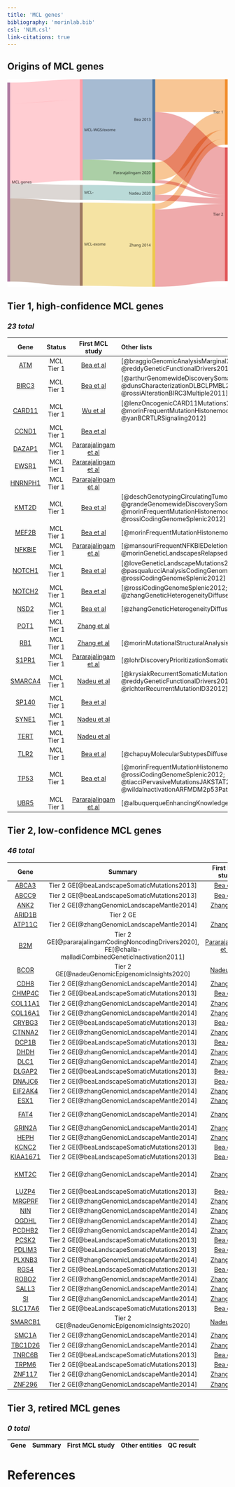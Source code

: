 ```yaml
---
title: 'MCL genes'
bibliography: 'morinlab.bib'
csl: 'NLM.csl'
link-citations: true
---
```


## Origins of MCL genes

![](MCL_sankey1-1.svg)

## Tier 1, high-confidence MCL genes

### *23 total*

|Gene|Status| First MCL study | Other lists |
|:-:|:--:|:-:|:-|
|[ATM](ATM)|MCL Tier 1|[Bea et al](papers/beaLandscapeSomaticMutations2013)|[@braggioGenomicAnalysisMarginal2012; @reddyGeneticFunctionalDrivers2017]|
|[BIRC3](BIRC3)|MCL Tier 1 |[Bea et al](papers/beaLandscapeSomaticMutations2013)|[@arthurGenomewideDiscoverySomatic2018; @dunsCharacterizationDLBCLPMBL2021; @rossiAlterationBIRC3Multiple2011]|
|[CARD11](CARD11)|MCL Tier 1 |[Wu et al](papers/wuGeneticHeterogeneityPrimary2016)|[@lenzOncogenicCARD11Mutations2008; @morinFrequentMutationHistonemodifying2011; @yanBCRTLRSignaling2012]|
|[CCND1](CCND1)|MCL Tier 1 |[Bea et al](papers/beaLandscapeSomaticMutations2013)||
|[DAZAP1](DAZAP1)|MCL Tier 1 |[Pararajalingam et al](papers/pararajalingamCodingNoncodingDrivers2020)||
|[EWSR1](EWSR1)|MCL Tier 1 |[Pararajalingam et al](papers/pararajalingamCodingNoncodingDrivers2020)||
|[HNRNPH1](HNRNPH1)|MCL Tier 1 |[Pararajalingam et al](papers/pararajalingamCodingNoncodingDrivers2020)||
|[KMT2D](KMT2D)|MCL Tier 1 |[Bea et al](papers/beaLandscapeSomaticMutations2013)|[@deschGenotypingCirculatingTumor2020; @grandeGenomewideDiscoverySomatic2019; @morinFrequentMutationHistonemodifying2011; @rossiCodingGenomeSplenic2012]|
|[MEF2B](MEF2B)|MCL Tier 1 |[Bea et al](papers/beaLandscapeSomaticMutations2013)|[@morinFrequentMutationHistonemodifying2011]|
|[NFKBIE](NFKBIE)|MCL Tier 1 |[Pararajalingam et al](papers/pararajalingamCodingNoncodingDrivers2020)|[@mansouriFrequentNFKBIEDeletions2016; @morinGeneticLandscapesRelapsed2016]|
|[NOTCH1](NOTCH1)|MCL Tier 1 |[Bea et al](papers/beaLandscapeSomaticMutations2013)|[@loveGeneticLandscapeMutations2012; @pasqualucciAnalysisCodingGenome2011; @rossiCodingGenomeSplenic2012]|
|[NOTCH2](NOTCH2)|MCL Tier 1 |[Bea et al](papers/beaLandscapeSomaticMutations2013)|[@rossiCodingGenomeSplenic2012; @zhangGeneticHeterogeneityDiffuse2013]|
|[NSD2](NSD2)|MCL Tier 1 |[Bea et al](papers/beaLandscapeSomaticMutations2013)|[@zhangGeneticHeterogeneityDiffuse2013]|
|[POT1](POT1)|MCL Tier 1 |[Zhang et al](papers/zhangGenomicLandscapeMantle2014)||
|[RB1](RB1)|MCL Tier 1 |[Zhang et al](papers/zhangGenomicLandscapeMantle2014)|[@morinMutationalStructuralAnalysis2013]|
|[S1PR1](S1PR1)|MCL Tier 1 |[Pararajalingam et al](papers/pararajalingamCodingNoncodingDrivers2020)|[@lohrDiscoveryPrioritizationSomatic2012]|
|[SMARCA4](SMARCA4)|MCL Tier 1 |[Nadeu et al](papers/nadeuGenomicEpigenomicInsights2020)|[@krysiakRecurrentSomaticMutations2017; @reddyGeneticFunctionalDrivers2017; @richterRecurrentMutationID32012]|
|[SP140](SP140)|MCL Tier 1 |[Bea et al](papers/beaLandscapeSomaticMutations2013)||
|[SYNE1](SYNE1)|MCL Tier 1 |[Nadeu et al](papers/nadeuGenomicEpigenomicInsights2020)||
|[TERT](TERT)|MCL Tier 1 |[Nadeu et al](papers/nadeuGenomicEpigenomicInsights2020)||
|[TLR2](TLR2)|MCL Tier 1 |[Bea et al](papers/beaLandscapeSomaticMutations2013)|[@chapuyMolecularSubtypesDiffuse2018]|
|[TP53](TP53)|MCL Tier 1 |[Bea et al](papers/beaLandscapeSomaticMutations2013)|[@morinFrequentMutationHistonemodifying2011; @rossiCodingGenomeSplenic2012; @tiacciPervasiveMutationsJAKSTAT2018; @wildaInactivationARFMDM2p53Pathway2004]|
|[UBR5](UBR5)|MCL Tier 1 |[Pararajalingam et al](papers/pararajalingamCodingNoncodingDrivers2020)|[@albuquerqueEnhancingKnowledgeDiscovery2017]|

## Tier 2, low-confidence MCL genes

### *46 total*

|Gene|Summary| First MCL study | Other entities | QC result |
|:-:|:--:|:-:|:-|:-|
|[ABCA3](ABCA3)|Tier 2 GE[@beaLandscapeSomaticMutations2013]|[Bea et al](papers/beaLandscapeSomaticMutations2013)|[@zhangGeneticHeterogeneityDiffuse2013]||
|[ABCC9](ABCC9)|Tier 2 GE[@beaLandscapeSomaticMutations2013]|[Bea et al](papers/beaLandscapeSomaticMutations2013)|||
|[ANK2](ANK2)|Tier 2 GE[@zhangGenomicLandscapeMantle2014]|[Zhang et al](papers/zhangGenomicLandscapeMantle2014)|[@zhangGeneticHeterogeneityDiffuse2013]||
|[ARID1B](ARID1B)|Tier 2 GE||[@reddyGeneticFunctionalDrivers2017]||
|[ATP11C](ATP11C)|Tier 2 GE[@zhangGenomicLandscapeMantle2014]|[Zhang et al](papers/zhangGenomicLandscapeMantle2014)|||
|[B2M](B2M)|Tier 2 GE[@pararajalingamCodingNoncodingDrivers2020], FE[@challa-malladiCombinedGeneticInactivation2011]|[Pararajalingam et al](papers/pararajalingamCodingNoncodingDrivers2020)|[@morinFrequentMutationHistonemodifying2011; @reichelFlowSortingExome2015]||
|[BCOR](BCOR)|Tier 2 GE[@nadeuGenomicEpigenomicInsights2020]|[Nadeu et al](papers/nadeuGenomicEpigenomicInsights2020)|[@jalladesExomeSequencingIdentifies2017]||
|[CDH8](CDH8)|Tier 2 GE[@zhangGenomicLandscapeMantle2014]|[Zhang et al](papers/zhangGenomicLandscapeMantle2014)|[@reddyGeneticFunctionalDrivers2017]||
|[CHMP4C](CHMP4C)|Tier 2 GE[@beaLandscapeSomaticMutations2013]|[Bea et al](papers/beaLandscapeSomaticMutations2013)|||
|[COL11A1](COL11A1)|Tier 2 GE[@zhangGenomicLandscapeMantle2014]|[Zhang et al](papers/zhangGenomicLandscapeMantle2014)|||
|[COL16A1](COL16A1)|Tier 2 GE[@zhangGenomicLandscapeMantle2014]|[Zhang et al](papers/zhangGenomicLandscapeMantle2014)|||
|[CRYBG3](CRYBG3)|Tier 2 GE[@beaLandscapeSomaticMutations2013]|[Bea et al](papers/beaLandscapeSomaticMutations2013)|||
|[CTNNA2](CTNNA2)|Tier 2 GE[@zhangGenomicLandscapeMantle2014]|[Zhang et al](papers/zhangGenomicLandscapeMantle2014)|||
|[DCP1B](DCP1B)|Tier 2 GE[@beaLandscapeSomaticMutations2013]|[Bea et al](papers/beaLandscapeSomaticMutations2013)|||
|[DHDH](DHDH)|Tier 2 GE[@zhangGenomicLandscapeMantle2014]|[Zhang et al](papers/zhangGenomicLandscapeMantle2014)|||
|[DLC1](DLC1)|Tier 2 GE[@zhangGenomicLandscapeMantle2014]|[Zhang et al](papers/zhangGenomicLandscapeMantle2014)|||
|[DLGAP2](DLGAP2)|Tier 2 GE[@beaLandscapeSomaticMutations2013]|[Bea et al](papers/beaLandscapeSomaticMutations2013)|||
|[DNAJC6](DNAJC6)|Tier 2 GE[@beaLandscapeSomaticMutations2013]|[Bea et al](papers/beaLandscapeSomaticMutations2013)|||
|[EIF2AK4](EIF2AK4)|Tier 2 GE[@zhangGenomicLandscapeMantle2014]|[Zhang et al](papers/zhangGenomicLandscapeMantle2014)|||
|[ESX1](ESX1)|Tier 2 GE[@zhangGenomicLandscapeMantle2014]|[Zhang et al](papers/zhangGenomicLandscapeMantle2014)|||
|[FAT4](FAT4)|Tier 2 GE[@zhangGenomicLandscapeMantle2014]|[Zhang et al](papers/zhangGenomicLandscapeMantle2014)|[@morinMutationalStructuralAnalysis2013; @parryWholeExomeSequencing2013]||
|[GRIN2A](GRIN2A)|Tier 2 GE[@zhangGenomicLandscapeMantle2014]|[Zhang et al](papers/zhangGenomicLandscapeMantle2014)|||
|[HEPH](HEPH)|Tier 2 GE[@zhangGenomicLandscapeMantle2014]|[Zhang et al](papers/zhangGenomicLandscapeMantle2014)|||
|[KCNC2](KCNC2)|Tier 2 GE[@beaLandscapeSomaticMutations2013]|[Bea et al](papers/beaLandscapeSomaticMutations2013)|||
|[KIAA1671](KIAA1671)|Tier 2 GE[@beaLandscapeSomaticMutations2013]|[Bea et al](papers/beaLandscapeSomaticMutations2013)|||
|[KMT2C](KMT2C)|Tier 2 GE[@zhangGenomicLandscapeMantle2014]|[Zhang et al](papers/zhangGenomicLandscapeMantle2014)|[@sarkozyMutationalLandscapeGray2021; @zhangGeneticHeterogeneityDiffuse2013; @zhouSporadicEndemicBurkitt2019]||
|[LUZP4](LUZP4)|Tier 2 GE[@beaLandscapeSomaticMutations2013]|[Bea et al](papers/beaLandscapeSomaticMutations2013)|||
|[MRGPRF](MRGPRF)|Tier 2 GE[@zhangGenomicLandscapeMantle2014]|[Zhang et al](papers/zhangGenomicLandscapeMantle2014)|||
|[NIN](NIN)|Tier 2 GE[@zhangGenomicLandscapeMantle2014]|[Zhang et al](papers/zhangGenomicLandscapeMantle2014)|||
|[OGDHL](OGDHL)|Tier 2 GE[@zhangGenomicLandscapeMantle2014]|[Zhang et al](papers/zhangGenomicLandscapeMantle2014)|||
|[PCDHB2](PCDHB2)|Tier 2 GE[@zhangGenomicLandscapeMantle2014]|[Zhang et al](papers/zhangGenomicLandscapeMantle2014)|||
|[PCSK2](PCSK2)|Tier 2 GE[@beaLandscapeSomaticMutations2013]|[Bea et al](papers/beaLandscapeSomaticMutations2013)|||
|[PDLIM3](PDLIM3)|Tier 2 GE[@beaLandscapeSomaticMutations2013]|[Bea et al](papers/beaLandscapeSomaticMutations2013)|||
|[PLXNB3](PLXNB3)|Tier 2 GE[@zhangGenomicLandscapeMantle2014]|[Zhang et al](papers/zhangGenomicLandscapeMantle2014)|[@spinaGeneticsNodalMarginal2016]||
|[RGS4](RGS4)|Tier 2 GE[@beaLandscapeSomaticMutations2013]|[Bea et al](papers/beaLandscapeSomaticMutations2013)|||
|[ROBO2](ROBO2)|Tier 2 GE[@zhangGenomicLandscapeMantle2014]|[Zhang et al](papers/zhangGenomicLandscapeMantle2014)|||
|[SALL3](SALL3)|Tier 2 GE[@zhangGenomicLandscapeMantle2014]|[Zhang et al](papers/zhangGenomicLandscapeMantle2014)|[@loveGeneticLandscapeMutations2012]||
|[SI](SI)|Tier 2 GE[@zhangGenomicLandscapeMantle2014]|[Zhang et al](papers/zhangGenomicLandscapeMantle2014)|||
|[SLC17A6](SLC17A6)|Tier 2 GE[@beaLandscapeSomaticMutations2013]|[Bea et al](papers/beaLandscapeSomaticMutations2013)|||
|[SMARCB1](SMARCB1)|Tier 2 GE[@nadeuGenomicEpigenomicInsights2020]|[Nadeu et al](papers/nadeuGenomicEpigenomicInsights2020)|||
|[SMC1A](SMC1A)|Tier 2 GE[@zhangGenomicLandscapeMantle2014]|[Zhang et al](papers/zhangGenomicLandscapeMantle2014)|||
|[TBC1D26](TBC1D26)|Tier 2 GE[@zhangGenomicLandscapeMantle2014]|[Zhang et al](papers/zhangGenomicLandscapeMantle2014)|||
|[TNRC6B](TNRC6B)|Tier 2 GE[@beaLandscapeSomaticMutations2013]|[Bea et al](papers/beaLandscapeSomaticMutations2013)|||
|[TRPM6](TRPM6)|Tier 2 GE[@beaLandscapeSomaticMutations2013]|[Bea et al](papers/beaLandscapeSomaticMutations2013)|||
|[ZNF117](ZNF117)|Tier 2 GE[@zhangGenomicLandscapeMantle2014]|[Zhang et al](papers/zhangGenomicLandscapeMantle2014)|||
|[ZNF296](ZNF296)|Tier 2 GE[@zhangGenomicLandscapeMantle2014]|[Zhang et al](papers/zhangGenomicLandscapeMantle2014)|||

## Tier 3, retired MCL genes

### *0 total*

|Gene|Summary| First MCL study | Other entities | QC result |
|:-:|:--:|:-:|:-|:-|


# References
